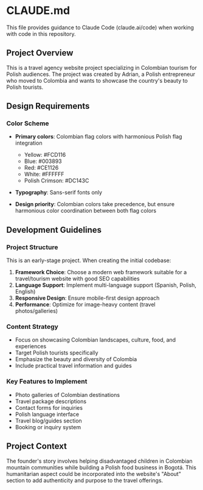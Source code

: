 # CLAUDE.md

This file provides guidance to Claude Code (claude.ai/code) when working with code in this repository.

## Project Overview

This is a travel agency website project specializing in Colombian tourism for Polish audiences. The project was created by Adrian, a Polish entrepreneur who moved to Colombia and wants to showcase the country's beauty to Polish tourists.

## Design Requirements

### Color Scheme
- **Primary colors**: Colombian flag colors with harmonious Polish flag integration
  - Yellow: #FCD116
  - Blue: #003893
  - Red: #CE1126
  - White: #FFFFFF
  - Polish Crimson: #DC143C

- **Typography**: Sans-serif fonts only
- **Design priority**: Colombian colors take precedence, but ensure harmonious color coordination between both flag colors

## Development Guidelines

### Project Structure
This is an early-stage project. When creating the initial codebase:

1. **Framework Choice**: Choose a modern web framework suitable for a travel/tourism website with good SEO capabilities
2. **Language Support**: Implement multi-language support (Spanish, Polish, English)
3. **Responsive Design**: Ensure mobile-first design approach
4. **Performance**: Optimize for image-heavy content (travel photos/galleries)

### Content Strategy
- Focus on showcasing Colombian landscapes, culture, food, and experiences
- Target Polish tourists specifically
- Emphasize the beauty and diversity of Colombia
- Include practical travel information and guides

### Key Features to Implement
- Photo galleries of Colombian destinations
- Travel package descriptions
- Contact forms for inquiries
- Polish language interface
- Travel blog/guides section
- Booking or inquiry system

## Project Context

The founder's story involves helping disadvantaged children in Colombian mountain communities while building a Polish food business in Bogotá. This humanitarian aspect could be incorporated into the website's "About" section to add authenticity and purpose to the travel offerings.